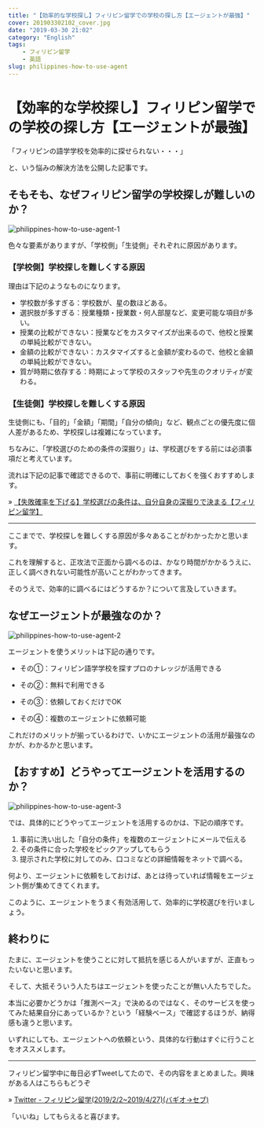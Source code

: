 ```yaml
---
title: "【効率的な学校探し】フィリピン留学での学校の探し方【エージェントが最強】"
cover: 201903302102_cover.jpg
date: "2019-03-30 21:02"
category: "English"
tags:
    - フィリピン留学
    - 英語
slug: philippines-how-to-use-agent
---
```


# 【効率的な学校探し】フィリピン留学での学校の探し方【エージェントが最強】

「フィリピンの語学学校を効率的に探せられない・・・」

と、いう悩みの解決方法を公開した記事です。


## そもそも、なぜフィリピン留学の学校探しが難しいのか？

![philippines-how-to-use-agent-1](./201903302102_1.jpg)

色々な要素がありますが、「学校側」「生徒側」それぞれに原因があります。

### 【学校側】学校探しを難しくする原因

理由は下記のようなものになります。

- 学校数が多すぎる：学校数が、星の数ほどある。
- 選択肢が多すぎる：授業種類・授業数・何人部屋など、変更可能な項目が多い。
- 授業の比較ができない：授業などをカスタマイズが出来るので、他校と授業の単純比較ができない。
- 金額の比較ができない：カスタマイズすると金額が変わるので、他校と金額の単純比較ができない。
- 質が時期に依存する：時期によって学校のスタッフや先生のクオリティが変わる。

### 【生徒側】学校探しを難しくする原因

生徒側にも、「目的」「金額」「期間」「自分の傾向」など、観点ごとの優先度に個人差があるため、学校探しは複雑になっています。

ちなみに、「学校選びのための条件の深掘り」は、学校選びをする前には必須事項だと考えています。

流れは下記の記事で確認できるので、事前に明確にしておくを強くおすすめします。

» [【失敗確率を下げる】学校選びの条件は、自分自身の深掘りで決まる【フィリピン留学】](./philippines-own-condition-of-searching-school)

---

ここまでで、学校探しを難しくする原因が多々あることがわかったかと思います。

これを理解すると、正攻法で正面から調べるのは、かなり時間がかかるうえに、正しく調べきれない可能性が高いことがわかってきます。

そのうえで、効率的に調べるにはどうするか？について言及していきます。

## なぜエージェントが最強なのか？

![philippines-how-to-use-agent-2](./201903302102_2.jpg)

エージェントを使うメリットは下記の通りです。

- その①：フィリピン語学学校を探すプロのナレッジが活用できる

- その②：無料で利用できる

- その③：依頼しておくだけでOK
- その④：複数のエージェントに依頼可能

これだけのメリットが揃っているわけで、いかにエージェントの活用が最強なのかが、わかるかと思います。



## 【おすすめ】どうやってエージェントを活用するのか？

![philippines-how-to-use-agent-3](./201903302102_3.jpg)

では、具体的にどうやってエージェントを活用するのかは、下記の順序です。

1. 事前に洗い出した「自分の条件」を複数のエージェントにメールで伝える
2. その条件に合った学校をピックアップしてもらう
3. 提示された学校に対してのみ、口コミなどの詳細情報をネットで調べる。

何より、エージェントに依頼をしておけば、あとは待っていれば情報をエージェント側が集めてきてくれます。

このように、エージェントをうまく有効活用して、効率的に学校選びを行いましょう。

## 終わりに

たまに、エージェントを使うことに対して抵抗を感じる人がいますが、正直もったいないと思います。

そして、大抵そういう人たちはエージェントを使ったことが無い人たちでした。

本当に必要かどうかは「推測ベース」で決めるのではなく、そのサービスを使ってみた結果自分にあっているか？という「経験ベース」で確認するほうが、納得感も違うと思います。

いずれにしても、エージェントへの依頼という、具体的な行動はすぐに行うことをオススメします。

---

フィリピン留学中に毎日必ずTweetしてたので、その内容をまとめました。興味がある人はこちらもどうぞ

» [Twitter - フィリピン留学(2019/2/2~2019/4/27)(バギオ→セブ)](https://twitter.com/i/moments/1108015112575541249)

「いいね」してもらえると喜びます。


